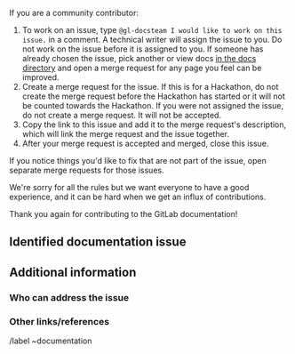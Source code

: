 <!--
* Use this issue template for identifying issues to work on in existing documentation, normally identified
* with our [Vale](https://docs.gitlab.com/ee/development/documentation/testing.html#vale) or [markdownlint](https://docs.gitlab.com/ee/development/documentation/testing.html#markdownlint) tools. Much of this identified work is suitable for first-time contributors or
* for work during Hackathons.
*
* Normal documentation updates should use the Documentation template, and documentation work as part of
* feature development should use the Feature Request template.
-->

If you are a community contributor:

1. To work on an issue, type `@gl-docsteam I would like to work on this issue.`
   in a comment. A technical writer
   will assign the issue to you. Do not work on the issue before it is assigned to you.
   If someone has already chosen the issue, pick another or view docs [in the docs directory](https://gitlab.com/gitlab-org/gitlab/-/tree/master/doc)
   and open a merge request for any page you feel can be improved.
1. Create a merge request for the issue. If this is for a Hackathon, do not create the merge request
   before the Hackathon has started or it will not be counted towards the Hackathon. If you were not
   assigned the issue, do not create a merge request. It will not be accepted.
1. Copy the link to this issue and add it to the merge request's description, which will link
   the merge request and the issue together.
1. After your merge request is accepted and merged, close this issue.

If you notice things you'd like to fix that are not part of the issue, open separate merge requests for those issues.

We're sorry for all the rules but we want everyone to have a good experience, and it can be hard when we get an influx of contributions.

Thank you again for contributing to the GitLab documentation!

## Identified documentation issue

<!--
* Include information about the issue that needs resolution. If the item is from an automated test,
* be sure to include a copy/paste from the the test results. [This issue](https://gitlab.com/gitlab-org/gitlab/-/issues/339543) is an example of text to include with a Vale issue.
*
* Limit the identified work to be related to one another, and keep it to a reasonable amount. For example,
* several moderate changes on one page, a few intermediate changes across five pages, or several very small
* changes for up to 10 pages. Larger items should be broken out into other issues to better distribute
* the opportunities for contributors.
-->

## Additional information

<!--
* Any concepts, procedures, reference info we could add to make it easier to successfully use GitLab?
* Include use cases, benefits, and/or goals for this work.
* If adding content: What audience is it intended for? (What roles and scenarios?)
  For ideas, see personas at https://about.gitlab.com/handbook/marketing/product-marketing/roles-personas/ or the persona labels at
  https://gitlab.com/groups/gitlab-org/-/labels?subscribed=&search=persona%3A
-->

### Who can address the issue

<!-- What if any special expertise is required to resolve this issue? -->

### Other links/references

<!-- For example, related GitLab issues/MRs -->

/label ~documentation
